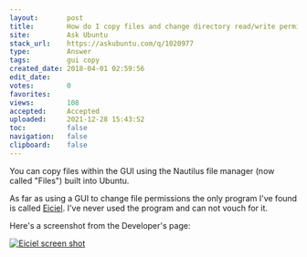 ```yaml
---
layout:       post
title:        How do I copy files and change directory read/write permissions using the GUI?
site:         Ask Ubuntu
stack_url:    https://askubuntu.com/q/1020977
type:         Answer
tags:         gui copy
created_date: 2018-04-01 02:59:56
edit_date:    
votes:        0
favorites:    
views:        108
accepted:     Accepted
uploaded:     2021-12-28 15:43:52
toc:          false
navigation:   false
clipboard:    false
---
```


You can copy files within the GUI using the Nautilus file manager (now called "Files") built into Ubuntu.

As far as using a GUI to change file permissions the only program I've found is called [Eiciel][1]. I've never used the program and can not vouch for it.

Here's a screenshot from the Developer's page:

[![Eiciel screen shot][2]][2]


  [1]: https://rofi.roger-ferrer.org/eiciel/
  [2]: https://i.stack.imgur.com/eYknB.png
